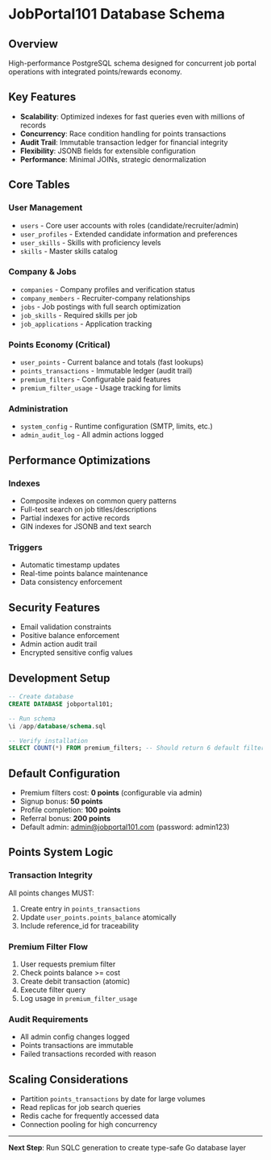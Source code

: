 # JobPortal101 Database Schema

## Overview
High-performance PostgreSQL schema designed for concurrent job portal operations with integrated points/rewards economy.

## Key Features
- **Scalability**: Optimized indexes for fast queries even with millions of records
- **Concurrency**: Race condition handling for points transactions
- **Audit Trail**: Immutable transaction ledger for financial integrity
- **Flexibility**: JSONB fields for extensible configuration
- **Performance**: Minimal JOINs, strategic denormalization

## Core Tables

### User Management
- `users` - Core user accounts with roles (candidate/recruiter/admin)
- `user_profiles` - Extended candidate information and preferences
- `user_skills` - Skills with proficiency levels
- `skills` - Master skills catalog

### Company & Jobs
- `companies` - Company profiles and verification status
- `company_members` - Recruiter-company relationships
- `jobs` - Job postings with full search optimization
- `job_skills` - Required skills per job
- `job_applications` - Application tracking

### Points Economy (Critical)
- `user_points` - Current balance and totals (fast lookups)
- `points_transactions` - Immutable ledger (audit trail)
- `premium_filters` - Configurable paid features
- `premium_filter_usage` - Usage tracking for limits

### Administration
- `system_config` - Runtime configuration (SMTP, limits, etc.)
- `admin_audit_log` - All admin actions logged

## Performance Optimizations

### Indexes
- Composite indexes on common query patterns
- Full-text search on job titles/descriptions
- Partial indexes for active records
- GIN indexes for JSONB and text search

### Triggers
- Automatic timestamp updates
- Real-time points balance maintenance
- Data consistency enforcement

## Security Features
- Email validation constraints
- Positive balance enforcement
- Admin action audit trail
- Encrypted sensitive config values

## Development Setup

```sql
-- Create database
CREATE DATABASE jobportal101;

-- Run schema
\i /app/database/schema.sql

-- Verify installation
SELECT COUNT(*) FROM premium_filters; -- Should return 6 default filters
```

## Default Configuration
- Premium filters cost: **0 points** (configurable via admin)
- Signup bonus: **50 points**
- Profile completion: **100 points**  
- Referral bonus: **200 points**
- Default admin: admin@jobportal101.com (password: admin123)

## Points System Logic

### Transaction Integrity
All points changes MUST:
1. Create entry in `points_transactions` 
2. Update `user_points.points_balance` atomically
3. Include reference_id for traceability

### Premium Filter Flow
1. User requests premium filter
2. Check points balance >= cost
3. Create debit transaction (atomic)
4. Execute filter query
5. Log usage in `premium_filter_usage`

### Audit Requirements
- All admin config changes logged
- Points transactions are immutable
- Failed transactions recorded with reason

## Scaling Considerations
- Partition `points_transactions` by date for large volumes
- Read replicas for job search queries
- Redis cache for frequently accessed data
- Connection pooling for high concurrency

---
**Next Step**: Run SQLC generation to create type-safe Go database layer